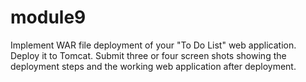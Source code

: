 # module9
Implement WAR file deployment of your "To Do List" web application. Deploy it to Tomcat. Submit three or four screen shots showing the deployment steps and the working web application after deployment.
